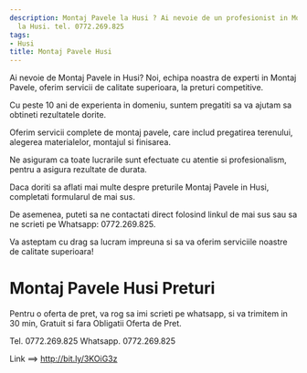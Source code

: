 ```yaml
---
description: Montaj Pavele la Husi ? Ai nevoie de un profesionist in Montaj Pavele
  la Husi. tel. 0772.269.825
tags:
- Husi
title: Montaj Pavele Husi
---
```



Ai nevoie de Montaj Pavele in Husi?  Noi, echipa noastra de experti in Montaj Pavele, oferim servicii de calitate superioara, la preturi competitive. 

Cu peste 10 ani de experienta in domeniu, suntem pregatiti sa va ajutam sa obtineti rezultatele dorite. 

Oferim servicii complete de montaj pavele, care includ pregatirea terenului, alegerea materialelor, montajul si finisarea. 

Ne asiguram ca toate lucrarile sunt efectuate cu atentie si profesionalism, pentru a asigura rezultate de durata. 

Daca doriti sa aflati mai multe despre preturile Montaj Pavele in Husi, completati formularul de mai sus.

De asemenea, puteti sa ne contactati direct folosind linkul de mai sus sau sa ne scrieti pe Whatsapp: 0772.269.825. 

Va asteptam cu drag sa lucram impreuna si sa va oferim serviciile noastre de calitate superioara!

# Montaj Pavele Husi Preturi
Pentru o oferta de pret, va rog sa imi scrieti pe whatsapp, si va trimitem in 30 min, Gratuit si fara Obligatii Oferta de Pret.

Tel. 0772.269.825
Whatsapp. 0772.269.825

Link ==> http://bit.ly/3KOiG3z